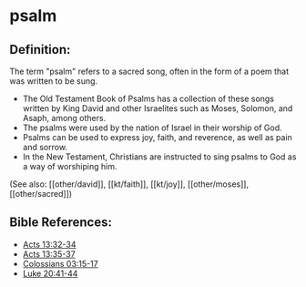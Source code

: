 # psalm #

## Definition: ##

The term "psalm" refers to a sacred song, often in the form of a poem that was written to be sung.

* The Old Testament Book of Psalms has a collection of these songs written by King David and other Israelites such as Moses, Solomon, and Asaph, among others.
* The psalms were used by the nation of Israel in their worship of God.
* Psalms can be used to express joy, faith, and reverence, as well as pain and sorrow.
* In the New Testament, Christians are instructed to sing psalms to God as a way of worshiping him.

(See also: [[other/david]], [[kt/faith]], [[kt/joy]], [[other/moses]], [[other/sacred]])

## Bible References: ##

* [Acts 13:32-34](en/tn/act/help/13/32)
* [Acts 13:35-37](en/tn/act/help/13/35)
* [Colossians 03:15-17](en/tn/col/help/03/15)
* [Luke 20:41-44](en/tn/luk/help/20/41)